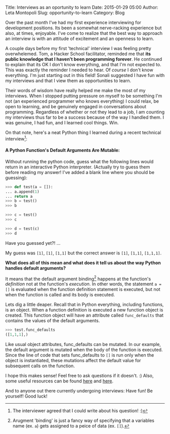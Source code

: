 Title: Interviews as an oportunity to learn
Date: 2015-01-29 05:00
Author: Leta Montopoli
Slug: opportunity-to-learn
Category: Blog

Over the past month I've had my first experience interviewing for development positions.  Its been a somewhat nerve-racking experience but also, at times, enjoyable.  I've come to realize that the best way to approach an interview is with an attitude of excitement and an openness to learn.

A couple days before my first 'technical' interview I was feeling pretty overwhelemed.  Tom, a Hacker School facilitator, reminded me that **its public knowledge that I haven't been programming forever**.  He continued to explain that its OK I don't know everything, and that I'm not expected to.  This was exactly the reminder I needed to hear. Of *course* I don't know everything.  I'm just starting out in this field!  Sonali suggested I have fun with my interviews and that I view them as opportunities to learn.  

Their words of wisdom have really helped me make the most of my interviews. When I stopped putting pressure on myself to be something I'm not (an experienced programmer who knows everything) I could relax, be open to learning, and be genuinely engaged in conversations about programming.  Regardless of whether or not they lead to a job, I am counting my interviews thus far to be a success because of the way I handled them.  I was genuine, I had fun, and I learned cool things.  Win.


On that note, here's a neat Python thing I learned during a recent technical interview[^*]: 

#### A Python Function's Default Arguments Are Mutable:


Without running the python code, guess what the following lines would return in an interactive Python interpreter.  (Actually try to guess them before reading my answer! I've added a blank line where you should be guessing):


``` python
>>> def test(a = []):
...	a.append(1)
...	return a
>>> b = test()
>>> b

>>> c = test()
>>> c 

>>> d = test(c)
>>> d

```

Have you guessed yet?!
... 

My guess was `[1]`, `[1]`, `[1,1]` but the correct answer is `[1]`, `[1,1]`, `[1,1,1]`.

**What does all of this mean and what does it tell us about the way Python handles default arguments?**

It means that the default argument binding[^%] happens at the function's *definition* not at the function's *execution*.  In other words, the statement `a = []` is evaluated when the function definition statement is executed, but not when the function is called and its body is executed.

Lets dig a little deaper.  Recall that in Python everything, including functions, is an object. When a function definition is executed a new function object is created.  This function object will have an attribute called `func_defaults` that contains the values of the default arguments.  

```python
>>> test.func_defaults
([1,1,1],)
```

Like usual object attributes, func_defaults can be mutated.  In our example, the default argument is mutated when the body of the function is executed. Since the line of code that sets func_defaults to `[]` is run only when the object is instantiated, these mutations affect the default value for subsequent calls on the function. 

I hope this makes sense!  Feel free to ask questions if it doesn't. :) Also, some useful resources can be found [here][1] and [here][2].  

And to anyone out there currently undergoing interviews: Have fun! Be yourself! Good luck!


[1]: http://stackoverflow.com/questions/1132941/least-astonishment-in-python-the-mutable-default-argument
[2]: http://effbot.org/zone/default-values.htm
[^*]: The interviewer agreed that I could write about his question! :)
[^%]: Arugment 'binding' is just a fancy way of specifying that a variables name (ex. `a`) gets assigned to a peice of data (ex. `[]`).